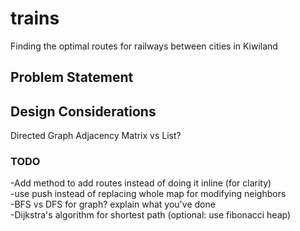 # trains
Finding the optimal routes for railways between cities in Kiwiland

## Problem Statement

## Design Considerations
Directed Graph
Adjacency Matrix vs List?

### TODO
-Add method to add routes instead of doing it inline (for clarity)  
-use push instead of replacing whole map for modifying neighbors  
-BFS vs DFS for graph? explain what you've done  
-Dijkstra's algorithm for shortest path (optional: use fibonacci heap)  
